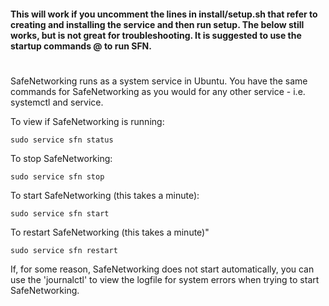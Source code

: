 #### This will work if you uncomment the lines in install/setup.sh that refer to creating and installing the service and then run setup.  The below still works, but is not great for troubleshooting.   It is suggested to use the startup commands @ <here>  to run SFN.

#     

SafeNetworking runs as a system service in Ubuntu.  You have the same commands for SafeNetworking as you would for any other service - i.e. systemctl and service. 

To view if SafeNetworking is running:
```
sudo service sfn status
```

To stop SafeNetworking:
```
sudo service sfn stop
```

To start SafeNetworking (this takes a minute):
```
sudo service sfn start
```

To restart SafeNetworking (this takes a minute)"
```
sudo service sfn restart
```

If, for some reason, SafeNetworking does not start automatically, you can use the 'journalctl' to view the logfile for system errors when trying to start SafeNetworking.  